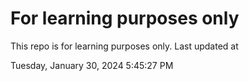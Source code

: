 # For learning purposes only
This repo is for learning purposes only.
Last updated at

Tuesday, January 30, 2024 5:45:27 PM


